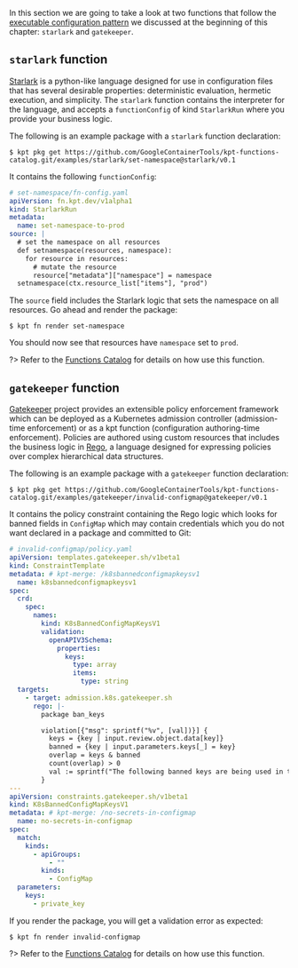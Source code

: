 In this section we are going to take a look at two functions that follow the
[executable configuration pattern] we discussed at the beginning of this
chapter: `starlark` and `gatekeeper`.

## `starlark` function

[Starlark] is a python-like language designed for use in configuration files
that has several desirable properties: deterministic evaluation, hermetic
execution, and simplicity. The `starlark` function contains the interpreter for
the language, and accepts a `functionConfig` of kind `StarlarkRun` where you
provide your business logic.

The following is an example package with a `starlark` function declaration:

```shell
$ kpt pkg get https://github.com/GoogleContainerTools/kpt-functions-catalog.git/examples/starlark/set-namespace@starlark/v0.1
```

It contains the following `functionConfig`:

```yaml
# set-namespace/fn-config.yaml
apiVersion: fn.kpt.dev/v1alpha1
kind: StarlarkRun
metadata:
  name: set-namespace-to-prod
source: |
  # set the namespace on all resources
  def setnamespace(resources, namespace):
    for resource in resources:
      # mutate the resource
      resource["metadata"]["namespace"] = namespace
  setnamespace(ctx.resource_list["items"], "prod")
```

The `source` field includes the Starlark logic that sets the namespace on all
resources. Go ahead and render the package:

```shell
$ kpt fn render set-namespace
```

You should now see that resources have `namespace` set to `prod`.

?> Refer to the [Functions Catalog](https://catalog.kpt.dev/starlark/v0.1/) for
details on how use this function.

## `gatekeeper` function

[Gatekeeper] project provides an extensible policy enforcement framework which
can be deployed as a Kubernetes admission controller (admission-time
enforcement) or as a kpt function (configuration authoring-time enforcement).
Policies are authored using custom resources that includes the business logic in
[Rego], a language designed for expressing policies over complex hierarchical
data structures.

The following is an example package with a `gatekeeper` function declaration:

```shell
$ kpt pkg get https://github.com/GoogleContainerTools/kpt-functions-catalog.git/examples/gatekeeper/invalid-configmap@gatekeeper/v0.1
```

It contains the policy constraint containing the Rego logic which looks for
banned fields in `ConfigMap` which may contain credentials which you do not want
declared in a package and committed to Git:

```yaml
# invalid-configmap/policy.yaml
apiVersion: templates.gatekeeper.sh/v1beta1
kind: ConstraintTemplate
metadata: # kpt-merge: /k8sbannedconfigmapkeysv1
  name: k8sbannedconfigmapkeysv1
spec:
  crd:
    spec:
      names:
        kind: K8sBannedConfigMapKeysV1
        validation:
          openAPIV3Schema:
            properties:
              keys:
                type: array
                items:
                  type: string
  targets:
    - target: admission.k8s.gatekeeper.sh
      rego: |-
        package ban_keys

        violation[{"msg": sprintf("%v", [val])}] {
          keys = {key | input.review.object.data[key]}
          banned = {key | input.parameters.keys[_] = key}
          overlap = keys & banned
          count(overlap) > 0
          val := sprintf("The following banned keys are being used in the ConfigMap: %v", [overlap])
        }
---
apiVersion: constraints.gatekeeper.sh/v1beta1
kind: K8sBannedConfigMapKeysV1
metadata: # kpt-merge: /no-secrets-in-configmap
  name: no-secrets-in-configmap
spec:
  match:
    kinds:
      - apiGroups:
          - ""
        kinds:
          - ConfigMap
  parameters:
    keys:
      - private_key
```

If you render the package, you will get a validation error as expected:

```shell
$ kpt fn render invalid-configmap
```

?> Refer to the
[Functions Catalog](https://catalog.kpt.dev/enforce-gatekeeper/v0.1/) for
details on how use this function.

[executable configuration pattern]:
  /book/05-developing-functions/?id=executable-configuration
[starlark]: https://github.com/bazelbuild/starlark#starlark
[gatekeeper]: https://github.com/open-policy-agent/gatekeeper#gatekeeper
[rego]: https://www.openpolicyagent.org/docs/latest/#rego
